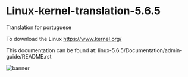 # Linux-kernel-translation-5.6.5
Translation for portuguese

To download the Linux
https://www.kernel.org/

This documentation can be found at: linux-5.6.5/Documentation/admin-guide/README.rst

![banner](https://github.com/PauloTxJS/Linux-kernel-translation-5.6.5/tree/master/img/tux.png)



